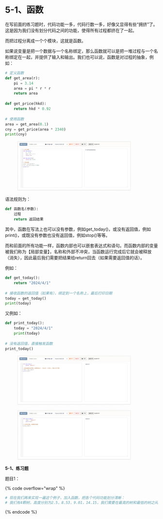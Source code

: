 # 5-1、函数

在写前面的练习题时，代码功能一多，代码行数一多，好像又显得有些“拥挤”了。这是因为我们没有划分代码之间的功能，使得所有过程都挤在了一起。

而把过程分离成一个个模块，这就是函数。

如果说变量是把一个数据与一个名称绑定，那么函数就可以是把一堆过程与一个名称绑定在一起，并提供了输入和输出。我们也可以说，函数是对过程的抽象，例如：

```python
# 定义函数
def get_area(r):
    pi = 3.14
    area = pi * r * r
    return area

def get_price(hkd):
    return hkd * 0.92

# 使用函数
area = get_area(0.1)
cny = get_price(area * 2340)
print(cny)
```

<figure><img src="../.gitbook/assets/图片-20240422210643-mrxqicc.png" alt="" width="375"><figcaption></figcaption></figure>

语法规则为：

```python
def 函数名(参数):
    过程
    return 返回结果
```

其中，函数在写法上也可以没有参数，例如get\_today()，或没有返回值，例如print()，或既没有参数也没有返回值，例如stop()等等。

而和前面的所有功能一样，函数内部也可以嵌套表达式和语句。而函数内部的变量被我们称为【局部变量】，名称和外部不冲突，当函数运行完成后它就会被释放（消失），因此最后我们需要把结果给return回去（如果需要返回值的话）。

例如：

```python
def get_today():
    return "2024/4/1"

# 接收函数的返回值（如果有），绑定到一个名称上，最后打印日期
today = get_today()
print(today)
```

又例如：

```python
def print_today():
    today = "2024/4/1"
    print(today)

# 没有返回值，直接触发函数
print_today()
```

<figure><img src="../.gitbook/assets/屏幕截图 2024-04-23 154235.png" alt="" width="375"><figcaption></figcaption></figure>

<figure><img src="../.gitbook/assets/屏幕截图 2024-04-23 154344.png" alt="" width="375"><figcaption></figcaption></figure>

**5-1、练习题**

题目1：

{% code overflow="wrap" %}
```python
# 现在我们再来实现一遍这个例子，加入函数，把各个代码功能划分清晰：
# 我们有4颗树，高度分别为2.5，8.53，9.01，14.15，我们需要在最高的树和最低的树之间（高度差），按照1.5的间隔放置圣诞树灯。每个球形灯泡的价格与其横截面面积有关，假设该灯泡半径为0.1，每1单位的横截面积的价格与一台港版任天堂ns主机的2340港元相当。请计算出我们一共需要几个灯泡，每个灯泡多少人民币，一共需要几人民币。
```
{% endcode %}

